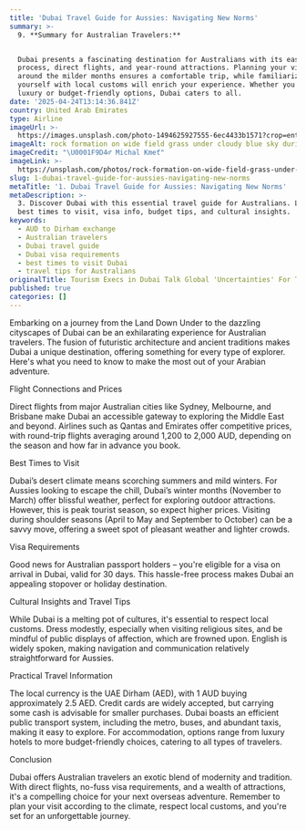 ```yaml
---
title: 'Dubai Travel Guide for Aussies: Navigating New Norms'
summary: >-
  9. **Summary for Australian Travelers:**


  Dubai presents a fascinating destination for Australians with its easy visa
  process, direct flights, and year-round attractions. Planning your visit
  around the milder months ensures a comfortable trip, while familiarizing
  yourself with local customs will enrich your experience. Whether you're after
  luxury or budget-friendly options, Dubai caters to all.
date: '2025-04-24T13:14:36.841Z'
country: United Arab Emirates
type: Airline
imageUrl: >-
  https://images.unsplash.com/photo-1494625927555-6ec4433b1571?crop=entropy&cs=tinysrgb&fit=max&fm=jpg&ixid=M3w3Mzk5OTB8MHwxfHNlYXJjaHwxfHwxMS4lMjBQcmltYXJ5JTIwZGVzdGluYXRpb24lMjBjb3VudHJ5JTBBJTBBVW5pdGVkJTIwQXJhYiUyMEVtaXJhdGVzJTIwMTMuJTIwVHlwZSUyMG9mJTIwdHJhdmVsJTBBJTBBQ3VsdHVyZSUyQyUyMEx1eHVyeSUyQyUyMEFkdmVudHVyZSUyMHRyYXZlbCUyMGxhbmRzY2FwZXxlbnwwfDB8fHwxNzQ1NTAwNDc2fDA&ixlib=rb-4.0.3&q=80&w=1080
imageAlt: rock formation on wide field grass under cloudy blue sky during daytime
imageCredit: "\U0001F9D4‍♂️ Michal Kmeť"
imageLink: >-
  https://unsplash.com/photos/rock-formation-on-wide-field-grass-under-cloudy-blue-sky-during-daytime-M9O6GRrEEDY
slug: 1-dubai-travel-guide-for-aussies-navigating-new-norms
metaTitle: '1. Dubai Travel Guide for Aussies: Navigating New Norms'
metaDescription: >-
  3. Discover Dubai with this essential travel guide for Australians. Learn the
  best times to visit, visa info, budget tips, and cultural insights.
keywords:
  - AUD to Dirham exchange
  - Australian travelers
  - Dubai travel guide
  - Dubai visa requirements
  - best times to visit Dubai
  - travel tips for Australians
originalTitle: Tourism Execs in Dubai Talk Global 'Uncertainties' For Travel - Skift
published: true
categories: []
---
```

Embarking on a journey from the Land Down Under to the dazzling cityscapes of Dubai can be an exhilarating experience for Australian travelers. The fusion of futuristic architecture and ancient traditions makes Dubai a unique destination, offering something for every type of explorer. Here's what you need to know to make the most out of your Arabian adventure.

Flight Connections and Prices

Direct flights from major Australian cities like Sydney, Melbourne, and Brisbane make Dubai an accessible gateway to exploring the Middle East and beyond. Airlines such as Qantas and Emirates offer competitive prices, with round-trip flights averaging around 1,200 to 2,000 AUD, depending on the season and how far in advance you book.

Best Times to Visit

Dubai’s desert climate means scorching summers and mild winters. For Aussies looking to escape the chill, Dubai’s winter months (November to March) offer blissful weather, perfect for exploring outdoor attractions. However, this is peak tourist season, so expect higher prices. Visiting during shoulder seasons (April to May and September to October) can be a savvy move, offering a sweet spot of pleasant weather and lighter crowds.

Visa Requirements

Good news for Australian passport holders – you're eligible for a visa on arrival in Dubai, valid for 30 days. This hassle-free process makes Dubai an appealing stopover or holiday destination.

Cultural Insights and Travel Tips

While Dubai is a melting pot of cultures, it's essential to respect local customs. Dress modestly, especially when visiting religious sites, and be mindful of public displays of affection, which are frowned upon. English is widely spoken, making navigation and communication relatively straightforward for Aussies.

Practical Travel Information

The local currency is the UAE Dirham (AED), with 1 AUD buying approximately 2.5 AED. Credit cards are widely accepted, but carrying some cash is advisable for smaller purchases. Dubai boasts an efficient public transport system, including the metro, buses, and abundant taxis, making it easy to explore. For accommodation, options range from luxury hotels to more budget-friendly choices, catering to all types of travelers.

Conclusion

Dubai offers Australian travelers an exotic blend of modernity and tradition. With direct flights, no-fuss visa requirements, and a wealth of attractions, it's a compelling choice for your next overseas adventure. Remember to plan your visit according to the climate, respect local customs, and you're set for an unforgettable journey.
